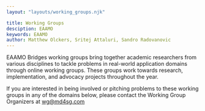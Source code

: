 ```yaml
---
layout: "layouts/working_groups.njk"

title: Working Groups
desciption: EAAMO
keywords: EAAMO
author: Matthew Olckers, Sritej Attaluri, Sandro Radovanovic
---
```

EAAMO Bridges working groups bring together academic researchers from various disciplines to tackle problems in real-world application domains through online working groups. These groups work towards research, implementation, and advocacy projects throughout the year.

If you are interested in being involved or pitching problems to these working groups in any of the domains below, please contact the Working Group Organizers at [wg@md4sg.com](mailto:wg@md4sg.com)